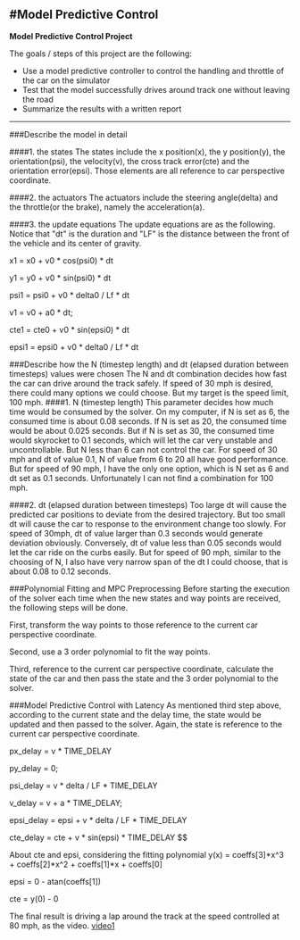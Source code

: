 #**Model Predictive Control** 
---

**Model Predictive Control Project**

The goals / steps of this project are the following:

* Use a model predictive controller to control the handling and throttle of the car on the simulator
* Test that the model successfully drives around track one without leaving the road
* Summarize the results with a written report


[//]: # (Image References)

[video1]: ./results/MPC_80mph.mp4 "MPC controller"

---
###Describe the model in detail

####1. the states
The states include the x position(x), the y position(y), the orientation(psi), the velocity(v), the cross track error(cte) and the orientation error(epsi).
Those elements are all reference to car perspective coordinate.

####2. the actuators
The actuators include the steering angle(delta) and the throttle(or the brake), namely the acceleration(a).

####3. the update equations
The update equations are as the following. Notice that "dt" is the duration and "LF" is the distance between the front of the vehicle and its center of gravity.

x1 = x0 + v0 * cos(psi0) * dt

y1 = y0 + v0 * sin(psi0) * dt

psi1 = psi0 + v0 * delta0 / Lf * dt

v1 = v0 + a0 * dt;

cte1 = cte0 + v0 * sin(epsi0) * dt

epsi1 = epsi0 + v0 * delta0 / Lf * dt

###Describe how the N (timestep length) and dt (elapsed duration between timesteps) values were chosen
The N and dt combination decides how fast the car can drive around the track safely. If speed of 30 mph is desired, there could many options we could choose. But my target is the speed limit, 100 mph. 
####1. N (timestep length)
This parameter decides how much time would be consumed by the solver. On my computer, if N is set as 6, the consumed time is about 0.08 seconds. If N is set as 20, the consumed time would be about 0.025 seconds. But if N is set as 30, the consumed time would skyrocket to 0.1 seconds, which will let the car very unstable and uncontrollable. But N less than 6 can not control the car. For speed of 30 mph and dt of value 0.1, N of value from 6 to 20 all have good performance. But for speed of 90 mph, I have the only one option, which is N set as 6 and dt set as 0.1 seconds. Unfortunately I can not find a combination for 100 mph.

####2. dt (elapsed duration between timesteps)
Too large dt will cause the predicted car positions to deviate from the desired trajectory. But too small dt will cause the car to response to the environment change too slowly. For speed of 30mph, dt of value larger than 0.3 seconds would generate deviation obviously. Conversely, dt of value less than 0.05 seconds would let the car ride on the curbs easily. But for speed of 90 mph, similar to the choosing of N, I also have very narrow span of the dt I could choose, that is about 0.08 to 0.12 seconds. 


###Polynomial Fitting and MPC Preprocessing
Before starting the execution of the solver each time when the new states and way points are received, the following steps will be done.

First, transform the way points to those reference to the current car perspective coordinate.

Second, use a 3 order polynomial to fit the way points.

Third, reference to the current car perspective coordinate, calculate the state of the car and then pass the state and the 3 order polynomial to the solver.

###Model Predictive Control with Latency
As mentioned third step above, according to the current state and the delay time, the state would be updated and then passed to the solver. Again, the state is reference to the current car perspective coordinate.

px_delay = v * TIME_DELAY

py_delay = 0;

psi_delay = v * delta / LF * TIME_DELAY

v_delay = v + a * TIME_DELAY;

epsi_delay = epsi + v * delta / LF * TIME_DELAY

cte_delay = cte + v * sin(epsi) * TIME_DELAY
$$

About cte and epsi, considering the fitting polynomial y(x) = coeffs[3]*x^3 + coeffs[2]*x^2 + coeffs[1]*x + coeffs[0]

epsi = 0 - atan(coeffs[1])

cte = y(0) - 0

The final result is driving a lap around the track at the speed controlled at 80 mph, as the video.
[video1]





